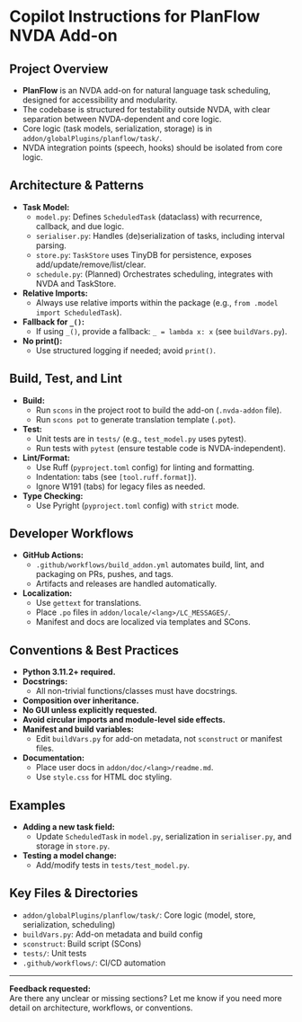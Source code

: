 
# Copilot Instructions for PlanFlow NVDA Add-on

## Project Overview

- **PlanFlow** is an NVDA add-on for natural language task scheduling, designed for accessibility and modularity.
- The codebase is structured for testability outside NVDA, with clear separation between NVDA-dependent and core logic.
- Core logic (task models, serialization, storage) is in `addon/globalPlugins/planflow/task/`.
- NVDA integration points (speech, hooks) should be isolated from core logic.

## Architecture & Patterns

- **Task Model:**  
  - `model.py`: Defines `ScheduledTask` (dataclass) with recurrence, callback, and due logic.
  - `serialiser.py`: Handles (de)serialization of tasks, including interval parsing.
  - `store.py`: `TaskStore` uses TinyDB for persistence, exposes add/update/remove/list/clear.
  - `schedule.py`: (Planned) Orchestrates scheduling, integrates with NVDA and TaskStore.
- **Relative Imports:**  
  - Always use relative imports within the package (e.g., `from .model import ScheduledTask`).
- **Fallback for `_()`:**  
  - If using `_()`, provide a fallback: `_ = lambda x: x` (see `buildVars.py`).
- **No print():**  
  - Use structured logging if needed; avoid `print()`.

## Build, Test, and Lint

- **Build:**  
  - Run `scons` in the project root to build the add-on (`.nvda-addon` file).
  - Run `scons pot` to generate translation template (`.pot`).
- **Test:**  
  - Unit tests are in `tests/` (e.g., `test_model.py` uses pytest).
  - Run tests with `pytest` (ensure testable code is NVDA-independent).
- **Lint/Format:**  
  - Use Ruff (`pyproject.toml` config) for linting and formatting.
  - Indentation: tabs (see `[tool.ruff.format]`).
  - Ignore W191 (tabs) for legacy files as needed.
- **Type Checking:**  
  - Use Pyright (`pyproject.toml` config) with `strict` mode.

## Developer Workflows

- **GitHub Actions:**  
  - `.github/workflows/build_addon.yml` automates build, lint, and packaging on PRs, pushes, and tags.
  - Artifacts and releases are handled automatically.
- **Localization:**  
  - Use `gettext` for translations.
  - Place `.po` files in `addon/locale/<lang>/LC_MESSAGES/`.
  - Manifest and docs are localized via templates and SCons.

## Conventions & Best Practices

- **Python 3.11.2+ required.**
- **Docstrings:**  
  - All non-trivial functions/classes must have docstrings.
- **Composition over inheritance.**
- **No GUI unless explicitly requested.**
- **Avoid circular imports and module-level side effects.**
- **Manifest and build variables:**  
  - Edit `buildVars.py` for add-on metadata, not `sconstruct` or manifest files.
- **Documentation:**  
  - Place user docs in `addon/doc/<lang>/readme.md`.
  - Use `style.css` for HTML doc styling.

## Examples

- **Adding a new task field:**  
  - Update `ScheduledTask` in `model.py`, serialization in `serialiser.py`, and storage in `store.py`.
- **Testing a model change:**  
  - Add/modify tests in `tests/test_model.py`.

## Key Files & Directories

- `addon/globalPlugins/planflow/task/`: Core logic (model, store, serialization, scheduling)
- `buildVars.py`: Add-on metadata and build config
- `sconstruct`: Build script (SCons)
- `tests/`: Unit tests
- `.github/workflows/`: CI/CD automation

---

**Feedback requested:**  
Are there any unclear or missing sections? Let me know if you need more detail on architecture, workflows, or conventions.
